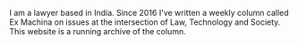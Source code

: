 I am a lawyer based in India. Since 2016 I've written a weekly column called Ex Machina on issues at the intersection of Law, Technology and Society. This website is a running archive of the column.